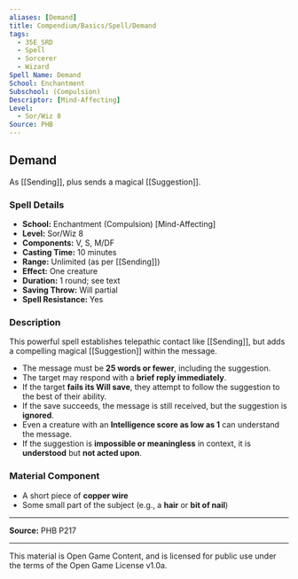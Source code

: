 ```yaml
---
aliases: [Demand]
title: Compendium/Basics/Spell/Demand
tags:
  - 35E_SRD
  - Spell
  - Sorcerer
  - Wizard
Spell Name: Demand
School: Enchantment
Subschool: (Compulsion)
Descriptor: [Mind-Affecting]
Level:
  - Sor/Wiz 8
Source: PHB
---
```


## Demand

As [[Sending]], plus sends a magical [[Suggestion]].

### Spell Details

- **School:** Enchantment (Compulsion) [Mind-Affecting]  
- **Level:** Sor/Wiz 8  
- **Components:** V, S, M/DF  
- **Casting Time:** 10 minutes  
- **Range:** Unlimited (as per [[Sending]])  
- **Effect:** One creature  
- **Duration:** 1 round; see text  
- **Saving Throw:** Will partial  
- **Spell Resistance:** Yes  

### Description

This powerful spell establishes telepathic contact like [[Sending]], but adds a compelling magical [[Suggestion]] within the message.

- The message must be **25 words or fewer**, including the suggestion.
- The target may respond with a **brief reply immediately**.
- If the target **fails its Will save**, they attempt to follow the suggestion to the best of their ability.
- If the save succeeds, the message is still received, but the suggestion is **ignored**.
- Even a creature with an **Intelligence score as low as 1** can understand the message.
- If the suggestion is **impossible or meaningless** in context, it is **understood** but **not acted upon**.

### Material Component

- A short piece of **copper wire**  
- Some small part of the subject (e.g., a **hair** or **bit of nail**)

---

**Source:** PHB P217

---

This material is Open Game Content, and is licensed for public use under  
the terms of the Open Game License v1.0a.
